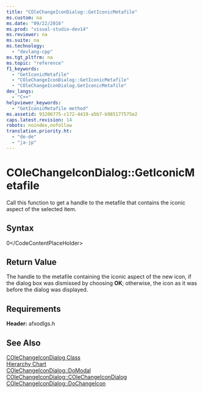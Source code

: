 ```yaml
---
title: "COleChangeIconDialog::GetIconicMetafile"
ms.custom: na
ms.date: "09/22/2016"
ms.prod: "visual-studio-dev14"
ms.reviewer: na
ms.suite: na
ms.technology: 
  - "devlang-cpp"
ms.tgt_pltfrm: na
ms.topic: "reference"
f1_keywords: 
  - "GetIconicMetafile"
  - "COleChangeIconDialog::GetIconicMetafile"
  - "COleChangeIconDialog.GetIconicMetafile"
dev_langs: 
  - "C++"
helpviewer_keywords: 
  - "GetIconicMetafile method"
ms.assetid: 93206775-c172-4419-a5b7-b985177575e2
caps.latest.revision: 14
robots: noindex,nofollow
translation.priority.ht: 
  - "de-de"
  - "ja-jp"
---
```

# COleChangeIconDialog::GetIconicMetafile
Call this function to get a handle to the metafile that contains the iconic aspect of the selected item.  
  
## Syntax  
  
<CodeContentPlaceHolder>0\</CodeContentPlaceHolder>  
## Return Value  
 The handle to the metafile containing the iconic aspect of the new icon, if the dialog box was dismissed by choosing **OK**; otherwise, the icon as it was before the dialog was displayed.  
  
## Requirements  
 **Header:** afxodlgs.h  
  
## See Also  
 [COleChangeIconDialog Class](../vs140/colechangeicondialog-class.md)   
 [Hierarchy Chart](../vs140/hierarchy-chart.md)   
 [COleChangeIconDialog::DoModal](../vs140/colechangeicondialog--domodal.md)   
 [COleChangeIconDialog::COleChangeIconDialog](../vs140/colechangeicondialog--colechangeicondialog.md)   
 [COleChangeIconDialog::DoChangeIcon](../vs140/colechangeicondialog--dochangeicon.md)